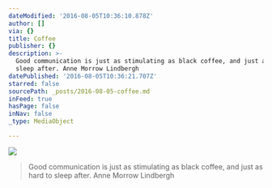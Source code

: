 ```yaml
---
dateModified: '2016-08-05T10:36:10.878Z'
author: []
via: {}
title: Coffee
publisher: {}
description: >-
  Good communication is just as stimulating as black coffee, and just as hard to
  sleep after. Anne Morrow Lindbergh
datePublished: '2016-08-05T10:36:21.707Z'
starred: false
sourcePath: _posts/2016-08-05-coffee.md
inFeed: true
hasPage: false
inNav: false
_type: MediaObject

---
```

![](https://the-grid-user-content.s3-us-west-2.amazonaws.com/2eea1ad6-4413-425e-bd46-359014d210bc.jpg)

> Good communication is just as stimulating as black coffee, and just as hard to sleep after. Anne Morrow Lindbergh